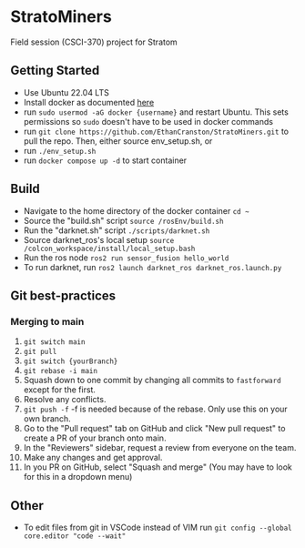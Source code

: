 # StratoMiners
Field session (CSCI-370) project for Stratom

## Getting Started
- Use Ubuntu 22.04 LTS
- Install docker as documented [here](https://docs.docker.com/desktop/install/linux-install/)
- run `sudo usermod -aG docker {username}` and restart Ubuntu. This sets permissions so `sudo` doesn't have to be used in docker commands
- run `git clone https://github.com/EthanCranston/StratoMiners.git` to pull the repo.
Then, either source env_setup.sh, or
- run `./env_setup.sh`
- run `docker compose up -d` to start container

## Build
- Navigate to the home directory of the docker container `cd ~`
- Source the "build.sh" script `source /rosEnv/build.sh`
- Run the "darknet.sh" script `./scripts/darknet.sh`
- Source darknet_ros's local setup `source /colcon_workspace/install/local_setup.bash`
- Run the ros node `ros2 run sensor_fusion hello_world`
- To run darknet, run `ros2 launch darknet_ros darknet_ros.launch.py`

## Git best-practices
### Merging to main
1. `git switch main`
2. `git pull`
3. `git switch {yourBranch}`
4. `git rebase -i main`
5. Squash down to one commit by changing all commits to `fastforward` except for the first.
6. Resolve any conflicts.
7. `git push -f` -f is needed because of the rebase. Only use this on your own branch.
8. Go to the "Pull request" tab on GitHub and click "New pull request" to create a PR of your branch onto main.
9. In the "Reviewers" sidebar, request a review from everyone on the team.
10. Make any changes and get approval.
11. In you PR on GitHub, select "Squash and merge" (You may have to look for this in a dropdown menu)

## Other
- To edit files from git in VSCode instead of VIM run `git config --global core.editor "code --wait"`
